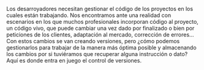 Los desarroyadores necesitan gestionar el código de los proyectos en los cuales están trabajando.
Nos encontramos ante una realidad con escenarios en los que muchos profesionales incorporan código al
proyecto, un código vivo, que puede cambiar una vez dado por finalizado o bien por peticiones de los
clientes, adaptación al mercado, corrección de errores… Con estos cambios se van creando versiones, pero
¿cómo podemos gestionarlos para trabajar de la manera más óptima posible y almacenando los cambios
por si tuviéramos que recuperar alguna instrucción o dato? Aquí es donde entra en juego el control de
versiones. 
